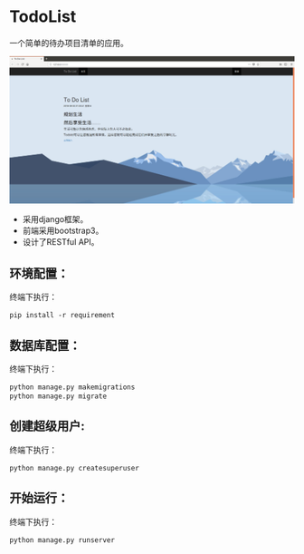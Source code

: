 TodoList
======
一个简单的待办项目清单的应用。

![image](https://github.com/chendamowang/todolist/blob/master/home.png)

* 采用django框架。
* 前端采用bootstrap3。
* 设计了RESTful API。

环境配置：
---
终端下执行：

    pip install -r requirement

数据库配置：
---
终端下执行：

    python manage.py makemigrations
    python manage.py migrate
    
创建超级用户:
----
终端下执行：

    python manage.py createsuperuser

开始运行：
---
终端下执行：

    python manage.py runserver

